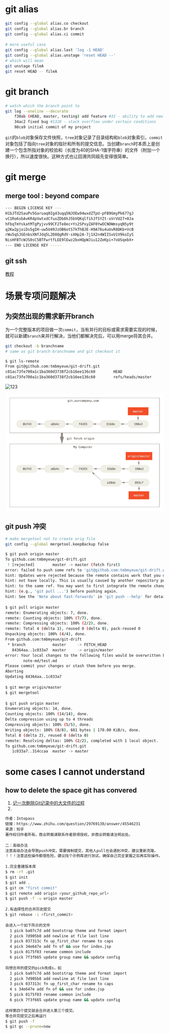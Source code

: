 # git alias

```bash
git config --global alias.co checkout
git config --global alias.br branch
git config --global alias.ci commit

# more useful case
git config --global alias.last 'log -1 HEAD'
git config --global alias.unstage 'reset HEAD --' 
# which will mean
git unstage fileA
git reset HEAD -- fileA
```

# git branch

```bash
# watch which the branch point to 
git log --oneline --decorate
    f30ab (HEAD, master, testing) add feature #32 - ability to add new
    34ac2 fixed bug #1328 - stack overflow under certain conditions
    98ca9 initial commit of my project

```

`git`的`blob`对象保存文件快照，`tree`对象记录了目录结构和`blob`对象索引，`commit`对象包括了指向`tree`对象的指针和所有的提交信息。当创建`branch`时本质上是创建一个包含所指对象的校验和（长度为40的SHA-1值字符串）的文件（附加一个换行），所以速度很快。这种方式也让回溯共同祖先变得很简单。

# git merge

## merge tool : beyond compare

```bash
--- BEGIN LICENSE KEY ---  
H1bJTd2SauPv5Garuaq0Ig43uqq5NJOEw94wxdZTpU-pFB9GmyPk677gJ  
vC1Ro6sbAvKR4pVwtxdCfuoZDb6hJ5bVQKqlfihJfSYZt-xVrVU27+0Ja  
hFbqTmYskatMTgPyjvv99CF2Te8ec+Ys2SPxyZAF0YwOCNOWmsyqN5y9t  
q2Kw2pjoiDs5gIH-uw5U49JzOB6otS7kThBJE-H9A76u4uUvR8DKb+VcB  
rWu5qSJGEnbsXNfJdq5L2D8QgRdV-sXHp2A-7j1X2n4WIISvU1V9koIyS  
NisHFBTcWJS0sC5BTFwrtfLEE9lEwz2bxHQpWJiu12ZeKpi+7oUSqebX+  
--- END LICENSE KEY -----
```

## git ssh

[教程](https://help.github.com/en/articles/using-ssh-over-the-https-port)

#  场景专项问题解决

##  为突然出现的需求新开branch

为一个完整版本的项目做一次`commit`，当有并行的目标或需求需要实现的时候，就可以新建`branch`来并行解决，当他们都解决完后，可以用merge将其合并。

```bash
git checkout -b branchname
# same as git branch branchname and git checkout it 
```

```bash
$ git ls-remote
From git@github.com:tmbmyeue/git-drift.git
c01ac73fe700a1c1ba360d3738f2cb16ee136c60        HEAD
c01ac73fe700a1c1ba360d3738f2cb16ee136c60        refs/heads/master

```

![123](D:\科研中心\git-drift\note-md\assets\remote-branches-2.png)

![`git fetch` æ´æ°ä½ çè¿ç¨ä»åºå¼ç¨ã](assets/remote-branches-3.png)

## git push 冲突

```bash
# make mergetool not to create orig file
git config --global mergetool.keepBackup false
```

```bash
$ git push origin master
To github.com:tmbmyeue/git-drift.git
 ! [rejected]        master -> master (fetch first)
error: failed to push some refs to 'git@github.com:tmbmyeue/git-drift.git'
hint: Updates were rejected because the remote contains work that you do
hint: not have locally. This is usually caused by another repository pushing
hint: to the same ref. You may want to first integrate the remote changes
hint: (e.g., 'git pull ...') before pushing again.
hint: See the 'Note about fast-forwards' in 'git push --help' for details.

$ git pull origin master
remote: Enumerating objects: 7, done.
remote: Counting objects: 100% (7/7), done.
remote: Compressing objects: 100% (2/2), done.
remote: Total 4 (delta 1), reused 0 (delta 0), pack-reused 0
Unpacking objects: 100% (4/4), done.
From github.com:tmbmyeue/git-drift
 * branch            master     -> FETCH_HEAD
   84364aa..1c033a7  master     -> origin/master
error: Your local changes to the following files would be overwritten by merge:
        note-md/test.md
Please commit your changes or stash them before you merge.
Aborting
Updating 84364aa..1c033a7

$ git merge origin/master
$ git mergetool

$ git push origin master
Enumerating objects: 14, done.
Counting objects: 100% (14/14), done.
Delta compression using up to 4 threads
Compressing objects: 100% (5/5), done.
Writing objects: 100% (8/8), 681 bytes | 170.00 KiB/s, done.
Total 8 (delta 2), reused 0 (delta 0)
remote: Resolving deltas: 100% (2/2), completed with 1 local object.
To github.com:tmbmyeue/git-drift.git
   1c033a7..314ccaa  master -> master

```





# some cases I cannot understand

## how to delete the space git has convered

1. [记一次删除Git记录中的大文件的过程](https://www.hollischuang.com/archives/1708)
2. 

```bash
作者：Intopass
链接：https://www.zhihu.com/question/29769130/answer/45546231
来源：知乎
著作权归作者所有。商业转载请联系作者获得授权，非商业转载请注明出处。

二：高级办法
注意高级办法会导致push冲突，需要强制提交，其他人pull也会遇到冲突，建议重新克隆。
！！！注意这些操作都很危险，建议找个示例库进行测试，确保自己完全掌握之后再实际操作。

1.完全重建版本库
$ rm -rf .git
$ git init
$ git add .
$ git cm "first commit"
$ git remote add origin <your_github_repo_url>
$ git push -f -u origin master

2.有选择性的合并历史提交
$ git rebase -i <first_commit>

会进入一个如下所示的文件
  1 pick ba07c7d add bootstrap theme and format import
  2 pick 7d905b8 add newline at file last line
  3 pick 037313c fn up_first_char rename to caps
  4 pick 34e647e add fn of && use for index.jsp
  5 pick 0175f03 rename common include
  6 pick 7f3f665 update group name && update config

将想合并的提交的pick改成s，如
  1 pick ba07c7d add bootstrap theme and format import
  2 pick 7d905b8 add newline at file last line
  3 pick 037313c fn up_first_char rename to caps
  4 s 34e647e add fn of && use for index.jsp
  5 pick 0175f03 rename common include
  6 pick 7f3f665 update group name && update config

这样第四个提交就会合并进入第三个提交。
等合并完提交之后再运行
$ git push -f
$ git gc --prune=now
```

